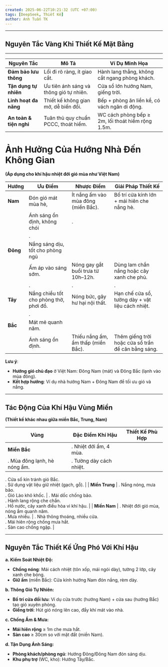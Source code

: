 ```yaml
---
created: 2025-06-22T10:21:32 (UTC +07:00)
tags: [DeepSeek, Thiết Kế]
author: Anh Tuấn TK 
---
```


---
## Nguyên Tắc Vàng Khi Thiết Kế Mặt Bằng
---


| **Nguyên Tắc** | **Mô Tả** | **Ví Dụ Minh Họa** |
| --- | --- | --- |
| **Đảm bảo lưu thông** | Lối đi rõ ràng, ít giao cắt. | Hành lang thẳng, không cắt ngang phòng khách. |
| **Tận dụng tự nhiên** | Ưu tiên ánh sáng và thông gió tự nhiên. | Cửa sổ lớn hướng Nam, giếng trời. |
| **Linh hoạt đa năng** | Thiết kế không gian mở, dễ biến đổi. | Bếp + phòng ăn liền kề, có vách ngăn di động. |
| **An toàn & tiện nghi** | Tuân thủ quy chuẩn PCCC, thoát hiểm. | WC cách phòng bếp ≥ 2m, lối thoát hiểm rộng 1.5m. |



# Ảnh Hưởng Của Hướng Nhà Đến Không Gian

**(Áp dụng cho khí hậu nhiệt đới gió mùa như Việt Nam)**


| **Hướng** | **Ưu Điểm** | **Nhược Điểm** | **Giải Pháp Thiết Kế** |
| --- | --- | --- | --- |
| **Nam** | Đón gió mát mùa hè, | Ít nắng ấm vào mùa đông (miền Bắc). | Bố trí cửa kính lớn + mái hiên che nắng hè. |
|   | Ánh sáng ổn định, không chói | . | 
|   | . | | |
| **Đông** | Nắng sáng dịu, tốt cho phòng ngủ |  |  |
|   | Ấm áp vào sáng sớm. | Nóng gay gắt buổi trưa từ 10h–12h.| Dùng lam chắn nắng hoặc cây xanh che phủ. |
|   | . | . | . |
| **Tây** | Nắng chiều tốt cho phòng thờ, phơi đồ. | Nóng bức, gây hư hại nội thất. | Hạn chế cửa sổ, tường dày + vật liệu cách nhiệt.|
|  | . |  |  |
| **Bắc** | Mát mẻ quanh năm. | | |
| | Ánh sáng ổn định. | Thiếu nắng ấm, ẩm thấp (miền Bắc). | Thêm giếng trời hoặc cửa sổ trần để cân bằng sáng. |



**Lưu ý**:
- **Hướng gió chủ đạo** ở Việt Nam: Đông Nam (mát) và Đông Bắc (lạnh vào mùa đông).
- **Kết hợp hướng**: Ví dụ nhà hướng Nam + Đông Nam để tối ưu gió và nắng.

___

## Tác Động Của Khí Hậu Vùng Miền

**(Thiết kế khác nhau giữa miền Bắc, Trung, Nam)**

| **Vùng** | **Đặc Điểm Khí Hậu** | **Thiết Kế Phù Hợp** |
| --- | --- | --- |
| **Miền Bắc** | . Nhiệt đới ẩm, 4 mùa.  
. Mùa đông lạnh, hè nóng ẩm. | . Tường dày cách nhiệt.  
. Cửa sổ kín tránh gió Bắc.  
. Sử dụng vật liệu giữ nhiệt (gạch, gỗ). |
| **Miền Trung** | . Nắng nóng, mưa bão.  
. Gió Lào khô khốc. | . Mái dốc chống bão.  
. Hành lang rộng che chắn.  
. Hồ nước, cây xanh điều hòa vi khí hậu. |
| **Miền Nam** | . Nhiệt đới gió mùa, nóng ẩm quanh năm.  
. Mưa nhiều. | . Nhà thông thoáng, nhiều cửa.  
. Mái hiên rộng chống mưa hắt.  
. Sàn cao chống ngập. |

___

## Nguyên Tắc Thiết Kế Ứng Phó Với Khí Hậu

**a. Kiểm Soát Nhiệt Độ:**
- **Chống nóng**: Mái cách nhiệt (tôn xốp, mái ngói dày), tường 2 lớp, cây xanh che bóng.
- **Giữ ấm** (miền Bắc): Cửa kính hướng Nam đón nắng, rèm dày.
    

**b. Thông Gió Tự Nhiên:**
- **Bố trí cửa đối lưu**: Ví dụ cửa trước (hướng Nam) + cửa sau (hướng Bắc) tạo gió xuyên phòng.
- **Giếng trời**: Hút gió nóng lên cao, đẩy khí mát vào nhà.

**c. Chống Ẩm & Mưa:**
- **Mái hiên rộng** ≥ 1m che mưa hắt.
- **Sàn cao** ≥ 30cm so với mặt đất (miền Nam).

**d. Tận Dụng Ánh Sáng:**
- **Phòng khách/phòng ngủ**: Hướng Đông/Đông Nam đón sáng dịu.
- **Khu phụ trợ** (WC, kho): Hướng Tây/Bắc.
    
